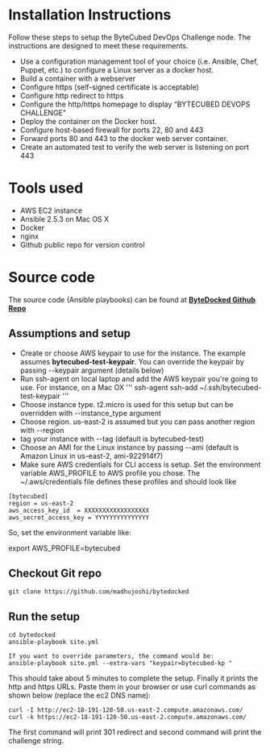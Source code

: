 # Installation Instructions
Follow these steps to setup the ByteCubed DevOps Challenge node.  The instructions are designed to meet these requirements.

 - Use a configuration management tool of your choice (i.e. Ansible,
   Chef, Puppet, etc.) to configure a Linux server as a docker host.
 - Build a container with a webserver
 - Configure https (self-signed certificate is acceptable)
 - Configure http redirect to https
 - Configure the http/https homepage to display “BYTECUBED DEVOPS
   CHALLENGE”
 - Deploy the container on the Docker host.
 - Configure host-based firewall for ports 22, 80 and 443
 - Forward ports 80 and 443 to the docker web server container.
 - Create an automated test to verify the web server is listening on
   port 443

# Tools used

 - AWS EC2 instance
 - Ansible 2.5.3 on Mac OS X
 - Docker
 - nginx
 - Github public repo for version control

# Source code
The source code (Ansible playbooks) can be found at **[ByteDocked Github Repo](https://github.com/madhujoshi/bytedocked)**

## Assumptions and setup


 - Create or choose AWS keypair to use for the instance. The example
   assumes **bytecubed-test-keypair**.  You can override the keypair by
   passing --keypair argument (details below)
 - Run ssh-agent on local laptop and add the AWS keypair you're going to use.  For instance, on a Mac OX
 '''
 ssh-agent
 ssh-add ~/.ssh/bytecubed-test-keypair
 '''
 - Choose instance type. t2.micro is used for this setup but can be overridden with --instance_type argument
 - Choose region. us-east-2 is assumed but you can pass another region with --region
 - tag your instance with --tag (default is bytecubed-test)
 - Choose an AMI for the Linux instance by passing --ami (default is Amazon Linux in us-east-2, ami-922914f7)
 - Make sure AWS credentials for CLI access is setup.  Set the environment variable AWS_PROFILE to AWS profile you chose.  The ~/.aws/credentials file defines these profiles and should look like
```
[bytecubed]
region = us-east-2
aws_access_key_id  = XXXXXXXXXXXXXXXXXX
aws_secret_access_key = YYYYYYYYYYYYYYY
```
So, set the environment variable like:

export AWS_PROFILE=bytecubed

## Checkout Git repo
```
git clone https://github.com/madhujoshi/bytedocked
```
## Run the setup
```
cd bytedocked
ansible-playbook site.yml

If you want to override parameters, the command would be:
ansible-playbook site.yml --extra-vars "keypair=bytecubed-kp "
```

This should take about 5 minutes to complete the setup.  Finally it prints the http and https URLs.  Paste them in your browser or use curl commands as shown below (replace the ec2 DNS name):

```
curl -I http://ec2-18-191-120-50.us-east-2.compute.amazonaws.com/
curl -k https://ec2-18-191-120-50.us-east-2.compute.amazonaws.com/
```
The first command will print 301 redirect and second command will print the challenge string.
